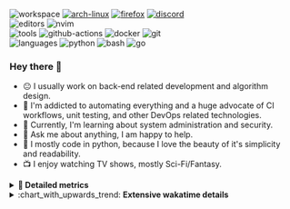![workspace](https://img.shields.io/static/v1?label=&message=workspace:&color=555&style=flat-square)
[![arch-linux](https://img.shields.io/static/v1?logo=arch-linux&label=&message=Arch%20Linux&color=111&logoColor=AAA&style=flat-square)](https://archlinux.org)
[![firefox](https://img.shields.io/static/v1?logo=firefox-browser&label=&message=Firefox&color=111&logoColor=AAA&style=flat-square)](https://mozilla.org/en-US/firefox/)
[![discord](https://img.shields.io/static/v1?logo=discord&label=&message=Discord&color=111&logoColor=AAA&style=flat-square)](https://discord.gg/B8rf3xxgbJ)
<br>
![editors](https://img.shields.io/static/v1?label=&message=editors:&color=555&style=flat-square)
![nvim](https://img.shields.io/static/v1?logo=neovim&label=&message=NeoVim&color=111&logoColor=AAA&style=flat-square)
<br>
![tools](https://img.shields.io/static/v1?label=&message=tools:&color=555&style=flat-square)
![github-actions](https://img.shields.io/static/v1?logo=github-actions&label=&message=github%20actions&color=111&logoColor=AAA&style=flat-square)
![docker](https://img.shields.io/static/v1?logo=docker&label=&message=docker&color=111&logoColor=AAA&style=flat-square)
![git](https://img.shields.io/static/v1?logo=git&label=&message=git&color=111&logoColor=AAA&style=flat-square)
<br>
![languages](https://img.shields.io/static/v1?label=&message=languages:&color=555&style=flat-square)
![python](https://img.shields.io/static/v1?logo=python&label=&message=python&color=111&logoColor=AAA&style=flat-square&link=)
![bash](https://img.shields.io/static/v1?logo=gnu-bash&label=&message=bash&color=111&logoColor=AAA&style=flat-square)
![go](https://img.shields.io/static/v1?logo=rust&label=&message=rust&color=111&logoColor=AAA&style=flat-square)

<!-- Load profile visitor count, but don't display it, keep it as a private stat, no need to show off (888)-->
[](https://visitor-badge.glitch.me/badge?page_id=ItsDrike.ItsDrike)

### Hey there 👋

- :neutral_face: I usually work on back-end related development and algorithm design.
- :man: I'm addicted to automating everything and a huge advocate of CI workflows, unit testing, and other DevOps related technologies.
- :seedling: Currently, I'm learning about system administration and security.
- :speech_balloon: Ask me about anything, I am happy to help.
- :snake: I mostly code in python, because I love the beauty of it's simplicity and readability.
- :tv: I enjoy watching TV shows, mostly Sci-Fi/Fantasy.

<details>
 <summary> <b>📌 Detailed metrics</b></summary>
 
 <table>
  <tr>
    <th>🙋 Profile Details</th>
    <th>🧮 Repositories traffic</th>
  </tr>
  <tr>
   <td>
     <img alt="" width="400" src="https://github.com/ItsDrike/ItsDrike/blob/master/metrics/profile.svg">
   </td>
   <td>
     <img alt="" width="400" src="https://github.com/ItsDrike/ItsDrike/blob/master/metrics/repositories.svg">
   </td>
  </tr>
  <tr>
    <th>📅 Isometric commit calendar</th>
    <th>🈷️ Most used languages</th>
  </tr>
  <tr>
    <td align="center">
      <img alt="" width="400" src="https://github.com/ItsDrike/ItsDrike/blob/master/metrics/isocalendar.svg">
    </td>
    <td>
      <img alt="" width="400" src="https://github.com/ItsDrike/ItsDrike/blob/master/metrics/languages.svg">
    </td>
  </tr>
  <tr>
   <th>♐ Code snippet of the day</th>
   <th>🌟 Recently starred repositories</th>
  </tr>
  <tr>
   <td align="center">
    <img alt="" width="400" src="https://github.com/ItsDrike/ItsDrike/blob/master/metrics/code_snippet.svg">
   </td>
   <td align="center">
    <img alt="" width="400" src="https://github.com/ItsDrike/ItsDrike/blob/master/metrics/starred_repos.svg">
   </td>
  </tr>
  <tr>
    <th>💡 Coding habits</th>
    <th>⏰ WakaTime plugin</th>
  </tr>
  <tr>
   <td align="center">
    <img alt="" width="400" src="https://github.com/ItsDrike/ItsDrike/blob/master/metrics/habits.svg">
   </td>
   <td align="center">
     <img alt="" width="400" src="https://github.com/ItsDrike/ItsDrike/blob/master/metrics/wakatime.svg">
   </td>
  </tr>
 </table>
</details>

<details>
 <summary>:chart_with_upwards_trend: <b>Extensive wakatime details</b></summary>
 
<!--START_SECTION:waka-->
![Code Time](http://img.shields.io/badge/Code%20Time-3%2C252%20hrs%2031%20mins-blue)

**I'm a Night 🦉** 

```text
🌞 Morning                1162 commits        ██░░░░░░░░░░░░░░░░░░░░░░░   09.23 % 
🌆 Daytime                3629 commits        ███████░░░░░░░░░░░░░░░░░░   28.84 % 
🌃 Evening                4735 commits        █████████░░░░░░░░░░░░░░░░   37.63 % 
🌙 Night                  3057 commits        ██████░░░░░░░░░░░░░░░░░░░   24.29 % 
```
📅 **I'm Most Productive on Monday** 

```text
Monday                   2353 commits        █████░░░░░░░░░░░░░░░░░░░░   18.70 % 
Tuesday                  2072 commits        ████░░░░░░░░░░░░░░░░░░░░░   16.47 % 
Wednesday                1792 commits        ████░░░░░░░░░░░░░░░░░░░░░   14.24 % 
Thursday                 1500 commits        ███░░░░░░░░░░░░░░░░░░░░░░   11.92 % 
Friday                   1218 commits        ██░░░░░░░░░░░░░░░░░░░░░░░   09.68 % 
Saturday                 1472 commits        ███░░░░░░░░░░░░░░░░░░░░░░   11.70 % 
Sunday                   2176 commits        ████░░░░░░░░░░░░░░░░░░░░░   17.29 % 
```


📊 **This Week I Spent My Time On** 

```text
💬 Programming Languages: 
HTML                     3 hrs 19 mins       ██████░░░░░░░░░░░░░░░░░░░   22.46 % 
C                        3 hrs 14 mins       █████░░░░░░░░░░░░░░░░░░░░   21.88 % 
Markdown                 2 hrs 42 mins       █████░░░░░░░░░░░░░░░░░░░░   18.34 % 
CSS                      1 hr 37 mins        ███░░░░░░░░░░░░░░░░░░░░░░   11.00 % 
Lua                      1 hr 9 mins         ██░░░░░░░░░░░░░░░░░░░░░░░   07.87 % 

🔥 Editors: 
Neovim                   14 hrs 48 mins      █████████████████████████   100.00 % 

💻 Operating System: 
Linux                    14 hrs 48 mins      █████████████████████████   100.00 % 
```

**I Mostly Code in Python** 

```text
Python                   50 repos            ███████████████████░░░░░░   76.92 % 
PHP                      2 repos             █░░░░░░░░░░░░░░░░░░░░░░░░   03.08 % 
Lua                      2 repos             █░░░░░░░░░░░░░░░░░░░░░░░░   03.08 % 
C                        2 repos             █░░░░░░░░░░░░░░░░░░░░░░░░   03.08 % 
C#                       1 repo              ░░░░░░░░░░░░░░░░░░░░░░░░░   01.54 % 
```




 Last Updated on 27/03/2023 01:32:50 UTC
<!--END_SECTION:waka-->

</details>
